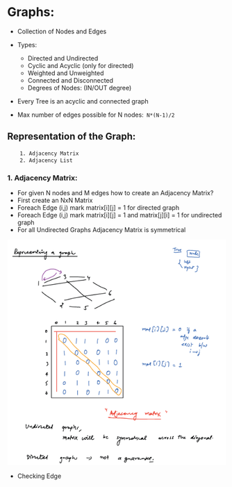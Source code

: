 # Graphs:

- Collection of Nodes and Edges
- Types: 
  - Directed and Undirected
  - Cyclic and Acyclic (only for directed)
  - Weighted and Unweighted
  - Connected and Disconnected
  - Degrees of Nodes: (IN/OUT degree)
  
- Every Tree is an acyclic and connected graph
- Max number of edges possible for N nodes:`` N*(N-1)/2``

## Representation of the Graph:

        1. Adjacency Matrix
        2. Adjacency List

### 1. Adjacency Matrix:
- For given N nodes and M edges how to create an Adjacency Matrix?
- First create an NxN Matrix
- Foreach Edge (i,j) mark matrix[i][j] = 1 for directed graph
- Foreach Edge (i,j) mark matrix[i][j] = 1 and matrix[j][i] = 1 for undirected graph
- For all Undirected Graphs Adjacency Matrix is symmetrical

![adjacency_matrix_example.png](images/adjacency_matrix_example.png)

- Checking Edge